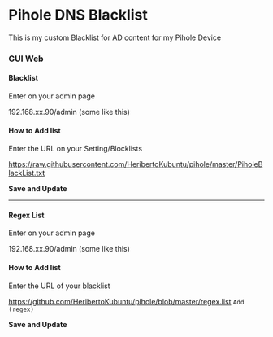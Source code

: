 # Pihole DNS Blacklist
This is my custom Blacklist for AD content for my Pihole Device

### GUI Web

#### Blacklist

Enter on your admin page

192.168.xx.90/admin (some like this)

#### How to Add list

Enter the URL on your Setting/Blocklists

https://raw.githubusercontent.com/HeribertoKubuntu/pihole/master/PiholeBlackList.txt

**Save and Update**

------

#### Regex List

Enter on your admin page

192.168.xx.90/admin (some like this)

#### How to Add list

Enter the URL of your blacklist

https://github.com/HeribertoKubuntu/pihole/blob/master/regex.list <code>Add (regex)</code>

**Save and Update**
